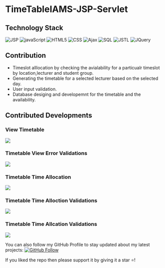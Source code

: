 # TimeTableIAMS-JSP-Servlet

## Technology Stack

![JSP](https://img.shields.io/badge/Language-JSP-red)
![javaScript](https://img.shields.io/badge/Language-javaScript-red) 
![HTML5](https://img.shields.io/badge/Language-HTML5-red) 
![CSS](https://img.shields.io/badge/Language-CSS-red) 
![Ajax](https://img.shields.io/badge/Language-Ajax-red) 
![SQL](https://img.shields.io/badge/Language-SQL-red) 
![JSTL](https://img.shields.io/badge/Librrary-JSTL-blue)
![JQuery](https://img.shields.io/badge/Library-JQuery-blue) 


## Contribution
* Timeslot alllocation by checking the avialability for a particualr timeslot by location,lecturer and student group.
* Generating the timetable for a selected lecturer based on the selected day.
* User input validation.
* Database desiging and developemnt for the timetable and the availability.

 ## Contributed Developments
 ### View Timetable
 
 <p align="left">
  <img src="../master/screenshots/view-time-table.PNG"/>
 </p>
 
 ### Timetable View Error Validations
 
 <p align="left">
  <img src="../master/screenshots/view-time-table-error.PNG"/>
 </p>
 
  ### Timetable Time Allocation
 
 <p align="left">
  <img src="../master/screenshots/save-time-table-validation-error.PNG"/>
 </p>
 
 ### Timetable Time Alloction Validations
 
 <p align="left">
  <img src="../master/screenshots/save-time-table-success.PNG"/>
 </p>
 
 ### Timetable Time Allcation Validations
 
 <p align="left">
  <img src="../master/screenshots/save-time-table-allocation-error.PNG"/>
 </p>
 
 

You can also follow my GitHub Profile to stay updated about my latest projects: [![GitHub Follow](https://img.shields.io/badge/Connect-Hasindu1-blue.svg?logo=Github&longCache=true&style=social&label=Follow)](https://github.com/Hasindu1)

If you liked the repo then please support it by giving it a star ⭐!
 
